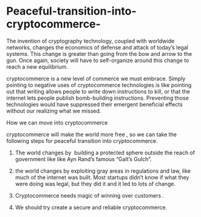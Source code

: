 # Peaceful-transition-into-cryptocommerce-




The invention of cryptography technology, coupled with worldwide networks, changes the economics of defense and attack of today’s legal systems. This change is greater than going from the bow and arrow to the gun. Once again, society will have to self-organize around this change to reach a new equilibrium.



cryptocommerce is a new level of commerce we must embrace. Simply pointing to negative uses of cryptocommerce technologies is like pointing out that writing allows people to write down instructions to kill, or that the internet lets people publish bomb-building instructions. Preventing those technologies would have suppressed their emergent beneficial effects without our realizing what we missed. 


How we can move into cryptocommerce 

cryptocommerce will make the world more free , so we can take the following steps for peaceful transition into cryptocommerce. 

1. The world changes by  building a protected sphere outside the reach of government like like Ayn Rand’s famous “Galt’s Gulch”.



2. the world changes by exploiting gray areas in regulations and law, like much of the internet was built. Most startups didn’t know if what they were doing was legal, but they did it and it led to lots of change.


3. Cryptocommerce needs magic of winning over customers . 

4. We should try create a secure and reliable cryptocommerce. 
